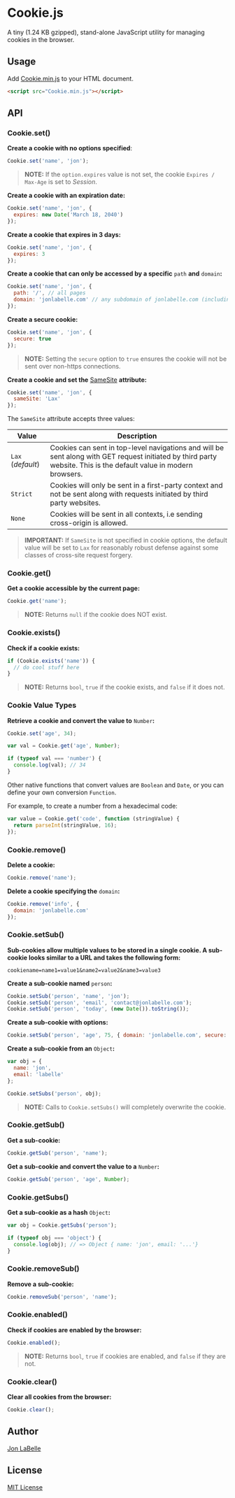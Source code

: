 Cookie.js
=========

A tiny (1.24 KB gzipped), stand-alone JavaScript utility for managing cookies in the browser.

## Usage

Add [Cookie.min.js](https://raw.githubusercontent.com/jonlabelle/cookie-js/master/Cookie.min.js) to your HTML document.

```html
<script src="Cookie.min.js"></script>
```

## API

### Cookie.set()

**Create a cookie with no options specified**:

```javascript
Cookie.set('name', 'jon');
```

> **NOTE:** If the `option.expires` value is not set, the cookie `Expires / Max-Age` is set to *Session*.

**Create a cookie with an expiration date:**

```javascript
Cookie.set('name', 'jon', {
  expires: new Date('March 18, 2040')
});
```

**Create a cookie that expires in 3 days:**

```javascript
Cookie.set('name', 'jon', {
  expires: 3
});
```

**Create a cookie that can only be accessed by a specific** `path` **and** `domain`**:**

```javascript
Cookie.set('name', 'jon', {
  path: '/', // all pages
  domain: 'jonlabelle.com' // any subdomain of jonlabelle.com (including www)
});
```

**Create a secure cookie:**

```javascript
Cookie.set('name', 'jon', {
  secure: true
});
```

> **NOTE:** Setting the `secure` option to `true` ensures the cookie will not be sent over non-https connections.

**Create a cookie and set the** [SameSite](https://developer.mozilla.org/docs/Web/HTTP/Headers/Set-Cookie/SameSite) **attribute:**

```javascript
Cookie.set('name', 'jon', {
  sameSite: 'Lax'
});
```

The `SameSite` attribute accepts three values:

|       Value       |                                                                            Description                                                                            |
|-------------------|-------------------------------------------------------------------------------------------------------------------------------------------------------------------|
| `Lax` (*default*) | Cookies can sent in top-level navigations and will be sent along with GET request initiated by third party website. This is the default value in modern browsers. |
| `Strict`          | Cookies will only be sent in a first-party context and not be sent along with requests initiated by third party websites.                                         |
| `None`            | Cookies will be sent in all contexts, i.e sending cross-origin is allowed.                                                                                        |

> **IMPORTANT:** If `SameSite` is not specified in cookie options, the default value will be set to `Lax` for reasonably robust defense against some classes of cross-site request forgery.

### Cookie.get()

**Get a cookie accessible by the current page:**

```javascript
Cookie.get('name');
```

> **NOTE:** Returns `null` if the cookie does NOT exist.

### Cookie.exists()

**Check if a cookie exists:**

```javascript
if (Cookie.exists('name')) {
  // do cool stuff here
}
```

> **NOTE:** Returns `bool`, `true` if the cookie exists, and `false` if it does not.

### Cookie Value Types

**Retrieve a cookie and convert the value to** `Number`**:**

```javascript
Cookie.set('age', 34);

var val = Cookie.get('age', Number);

if (typeof val === 'number') {
  console.log(val); // 34
}
```

Other native functions that convert values are `Boolean` and `Date`, or you can define your own conversion `Function`.

For example, to create a number from a hexadecimal code:

```javascript
var value = Cookie.get('code', function (stringValue) {
  return parseInt(stringValue, 16);
});
```

### Cookie.remove()

**Delete a cookie:**

```javascript
Cookie.remove('name');
```

**Delete a cookie specifying the** `domain`**:**

```javascript
Cookie.remove('info', {
  domain: 'jonlabelle.com'
});
```

### Cookie.setSub()

**Sub-cookies allow multiple values to be stored in a single cookie. A sub-cookie looks similar to a URL and takes the following form:**

```text
cookiename=name1=value1&name2=value2&name3=value3
```

**Create a sub-cookie named** `person`**:**

```javascript
Cookie.setSub('person', 'name', 'jon');
Cookie.setSub('person', 'email', 'contact@jonlabelle.com');
Cookie.setSub('person', 'today', (new Date()).toString());
```

**Create a sub-cookie with options:**

```javascript
Cookie.setSub('person', 'age', 75, { domain: 'jonlabelle.com', secure: true });
```

**Create a sub-cookie from an** `Object`**:**

```javascript
var obj = {
  name: 'jon',
  email: 'labelle'
};

Cookie.setSubs('person', obj);
```

> **NOTE:** Calls to `Cookie.setSubs()` will completely overwrite the cookie.

### Cookie.getSub()

**Get a sub-cookie:**

```javascript
Cookie.getSub('person', 'name');
```

**Get a sub-cookie and convert the value to a** `Number`**:**

```javascript
Cookie.getSub('person', 'age', Number);
```

### Cookie.getSubs()

**Get a sub-cookie as a hash** `Object`**:**

```javascript
var obj = Cookie.getSubs('person');

if (typeof obj === 'object') {
  console.log(obj); // => Object { name: 'jon', email: '...'}
}
```

### Cookie.removeSub()

**Remove a sub-cookie:**

```javascript
Cookie.removeSub('person', 'name');
```

### Cookie.enabled()

**Check if cookies are enabled by the browser:**

```javascript
Cookie.enabled();
```

> **NOTE:** Returns `bool`, `true` if cookies are enabled, and `false` if they are not.

### Cookie.clear()

**Clear all cookies from the browser:**

```javascript
Cookie.clear();
```

## Author

[Jon LaBelle](mailto:contact@jonlabelle.com)

## License

[MIT License](LICENSE.txt)
